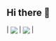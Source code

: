 ## Hi there 👋

<!--
**Guanyou02/guanyou02** is a ✨ _special_ ✨ repository because its `README.md` (this file) appears on your GitHub profile.

Here are some ideas to get you started:

- 🔭 I’m currently working on ...
- 🌱 I’m currently learning ...
- 👯 I’m looking to collaborate on ...
- 🤔 I’m looking for help with ...
- 💬 Ask me about ...
- 📫 How to reach me: ...
- 😄 Pronouns: ...
- ⚡ Fun fact: ...
-->
| <img align="center" src="https://github-readme-stats.vercel.app/api?username=guanyou02&theme=city_lights&show_icons=true" /> | <img align="center" src="https://github-readme-stats.vercel.app/api/top-langs/?username=guanyou02&layout=donut&theme=city_lights" /> |
